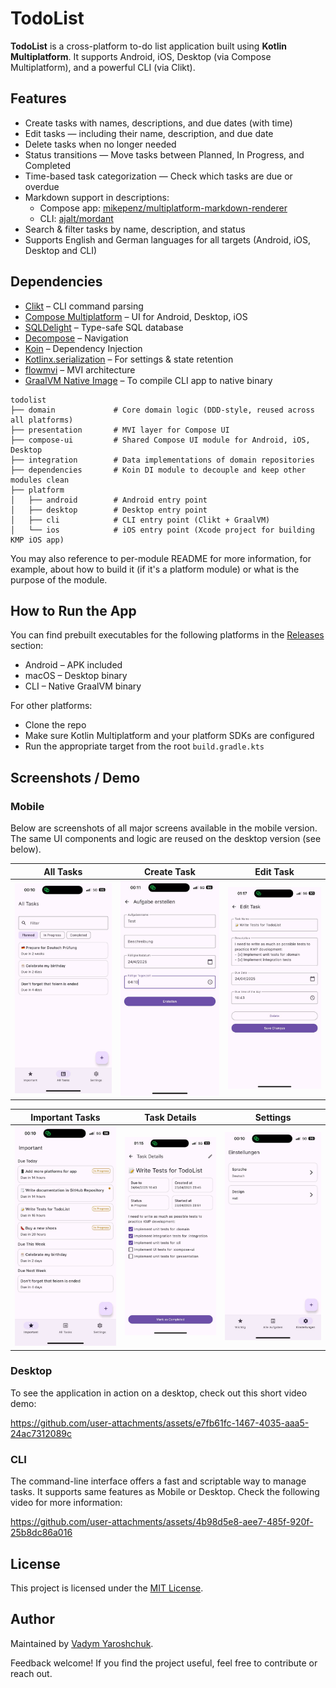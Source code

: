 # TodoList

**TodoList** is a cross-platform to-do list application built using **Kotlin Multiplatform**. It supports Android, iOS, Desktop (via Compose Multiplatform), and a powerful CLI (via Clikt).

## Features

- Create tasks with names, descriptions, and due dates (with time)
- Edit tasks — including their name, description, and due date
- Delete tasks when no longer needed
- Status transitions — Move tasks between Planned, In Progress, and Completed
- Time-based task categorization — Check which tasks are due or overdue
- Markdown support in descriptions:
  - Compose app: [mikepenz/multiplatform-markdown-renderer](https://github.com/mikepenz/multiplatform-markdown-renderer)
  - CLI: [ajalt/mordant](https://github.com/ajalt/mordant)
- Search & filter tasks by name, description, and status
- Supports English and German languages for all targets (Android, iOS, Desktop and CLI)

## Dependencies

- [Clikt](https://github.com/ajalt/clikt) – CLI command parsing
- [Compose Multiplatform](https://github.com/JetBrains/compose-multiplatform) – UI for Android, Desktop, iOS
- [SQLDelight](https://github.com/cashapp/sqldelight) – Type-safe SQL database
- [Decompose](https://github.com/arkivanov/Decompose) – Navigation
- [Koin](https://insert-koin.io) – Dependency Injection
- [Kotlinx.serialization](https://github.com/Kotlin/kotlinx.serialization) – For settings & state retention
- [flowmvi](https://github.com/MichaelRocks/FlowMVI) – MVI architecture
- [GraalVM Native Image](https://www.graalvm.org/) – To compile CLI app to native binary

```
todolist
├── domain             # Core domain logic (DDD-style, reused across all platforms)
├── presentation       # MVI layer for Compose UI
├── compose-ui         # Shared Compose UI module for Android, iOS, Desktop
├── integration        # Data implementations of domain repositories
├── dependencies       # Koin DI module to decouple and keep other modules clean
├── platform
│   ├── android        # Android entry point
│   ├── desktop        # Desktop entry point
│   ├── cli            # CLI entry point (Clikt + GraalVM)
│   └── ios            # iOS entry point (Xcode project for building KMP iOS app)
```
You may also reference to per-module README for more information, for example, about how to build it (if it's a platform module) or what is the purpose of the module.

## How to Run the App

You can find prebuilt executables for the following platforms in the [Releases](./releases) section:

- Android – APK included
- macOS – Desktop binary
- CLI – Native GraalVM binary

For other platforms:
- Clone the repo
- Make sure Kotlin Multiplatform and your platform SDKs are configured
- Run the appropriate target from the root `build.gradle.kts`


## Screenshots / Demo

### Mobile

Below are screenshots of all major screens available in the mobile version. The same UI components and logic are reused on the desktop version (see below).

| All Tasks                                               | Create Task                                               | Edit Task                                               |
|---------------------------------------------------------|-----------------------------------------------------------|---------------------------------------------------------|
| ![](docs/images/ios-app-screenshots/all-tasks-page.jpg) | ![](docs/images/ios-app-screenshots/create-task-page.jpg) | ![](docs/images/ios-app-screenshots/edit-task-page.jpg) |

| Important Tasks                                         | Task Details                                            | Settings                                               |
|---------------------------------------------------------|---------------------------------------------------------|--------------------------------------------------------|
| ![](docs/images/ios-app-screenshots/important-page.jpg) | ![](docs/images/ios-app-screenshots/view-task-page.jpg) | ![](docs/images/ios-app-screenshots/settings-page.jpg) |

### Desktop

To see the application in action on a desktop, check out this short video demo:

https://github.com/user-attachments/assets/e7fb61fc-1467-4035-aaa5-24ac7312089c

### CLI
The command-line interface offers a fast and scriptable way to manage tasks. It supports same features as Mobile or Desktop. Check the following video for more information:

https://github.com/user-attachments/assets/4b98d5e8-aee7-485f-920f-25b8dc86a016


## License

This project is licensed under the [MIT License](https://opensource.org/licenses/MIT).

## Author

Maintained by [Vadym Yaroshchuk](https://github.com/Y9vad9).

Feedback welcome! If you find the project useful, feel free to contribute or reach out.
